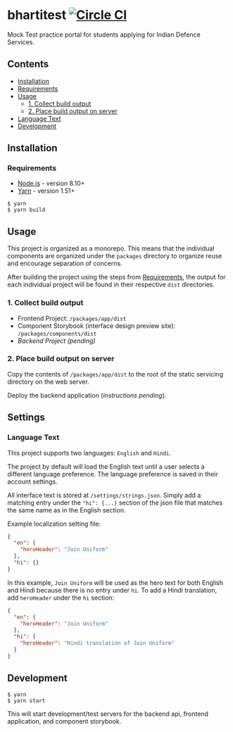 # bhartitest [![Circle CI](https://circleci.com/gh/strothj/bhartitest.svg?style=shield&circle-token=540326d76a4d134e7224f1b3b6e280210a343a1c)](https://circleci.com/gh/strothj/bhartitest)

Mock Test practice portal for students applying for Indian Defence Services.

## Contents

* [Installation](#installation)
* [Requirements](#requirements)
* [Usage](#usage)
  * [1. Collect build output](#1-collect-build-output)
  * [2. Place build output on server](#2-place-build-output-on-server)
* [Language Text](#language-text)
* [Development](#development)

## Installation

### Requirements

* [Node.js][nodejs] - version 8.10+
* [Yarn][yarn] - version 1.51+

```shell
$ yarn
$ yarn build
```

## Usage

This project is organized as a monorepo. This means that the individual components are organized under the `packages` directory to organize reuse and encourage separation of concerns.

After building the project using the steps from [Requirements](#requirements), the output for each individual project will be found in their respective `dist` directories.

### 1. Collect build output

* Frontend Project: `/packages/app/dist`
* Component Storybook (interface design preview site): `/packages/components/dist`
* _Backend Project (pending)_

### 2. Place build output on server

Copy the contents of `/packages/app/dist` to the root of the static servicing directory on the web server.

Deploy the backend application (_instructions pending_).

## Settings

### Language Text

This project supports two languages: `English` and `Hindi`.

The project by default will load the English text until a user selects a different language preference. The language preference is saved in their account settings.

All interface text is stored at `/settings/strings.json`. Simply add a matching entry under the `"hi": {...}` section of the json file that matches the same name as in the English section.

Example localization setting file:

```json
{
  "en": {
    "heroHeader": "Join Uniform"
  },
  "hi": {}
}
```

In this example, `Join Uniform` will be used as the hero text for both English and Hindi because there is no entry under `hi`. To add a Hindi translation, add `heroHeader` under the `hi` section:

```json
{
  "en": {
    "heroHeader": "Join Uniform"
  },
  "hi": {
    "heroHeader": "Hindi translation of Join Uniform"
  }
}
```

## Development

```shell
$ yarn
$ yarn start
```

This will start development/test servers for the backend api, frontend application, and component storybook.

[nodejs]: https://nodejs.org
[yarn]: https://yarnpkg.com
